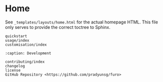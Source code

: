 # Home

See `_templates/layouts/home.html` for the actual homepage HTML. This file only serves to provide the correct toctree to Sphinx.

```{toctree}
quickstart
usage/index
customisation/index
```

```{toctree}
:caption: Development

contributing/index
changelog
license
GitHub Repository <https://github.com/pradyunsg/furo>
```
